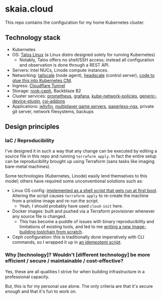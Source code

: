 # skaia.cloud

This repo contains the configuration for my home Kubernetes cluster.

## Technology stack

* Kubernetes
* OS: [Talos Linux][talos] (a Linux distro designed solely for running Kubernetes)
  * Notably, Talos offers no shell/SSH access; instead all configuration and observation is done through a REST API.
* Servers: Intel NUCs, Linode compute instances.
* Networking: [tailscale][] (node agent), [headscale][] (control server), [code to glue this into Kubernetes CNI][cni].
* Ingress: [Cloudflare Tunnel][cloudflare-tunnel]
* Storage: [rook-ceph][], Backblaze B2
* Cluster services: [prometheus][], [grafana][], [kube-network-policies][], [generic-device-plugin][], [csi-addons][]
* Applications: [jellyfin][], [multiplayer game servers][valheim], [paperless-ngx][], private git server, network filesystems, backups

## Design principles

### IaC / Reproducibility

I've designed it in such a way that any change can be executed by editing a source file in this repo and running `terraform apply`.
In fact the entire setup can be reproducibility brought up using Terraform (sans tasks like imaging bare-metal machines).

Some technologies (Kubernetes, Linode) easily lend themselves to this model; others have required some unconventional solutions such as:

* Linux OS config: [implemented as a shell script that gets run at first boot][becquerel-tf]. Altering the script causes `terraform apply` to re-create the machine from a pristine image and re-run the script.
  * Yeah, I should probably have used `cloud-init` here.
* Docker images: built and pushed via a Terraform provisioner whenever any source file is changed.
  * This has become a puddle of issues with binary reproducibility and limitations of existing tools, and led to me [writing a new image-building toolchain from scratch][stamp].
* Ceph configuration: this is traditionally done imperatively with CLI commands, so I wrapped it up in [an idempotent script][rook-ceph-imperative-config].

### Why [technology]? Wouldn't [different technology] be more efficient / secure / maintainable / cost-effective?

Yes, these are all qualities I strive for when building infrastructure in a professional capacity.

But, this is for my personal use alone. The only criteria are that it's secure _enough_ and that it's fun to work on.

[becquerel-tf]: ./00_becquerel/main.tf
[cloudflare-tunnel]: https://developers.cloudflare.com/cloudflare-one/connections/connect-networks/
[cni]: ./05_kube_essential/cni/crate
[csi-addons]: https://github.com/csi-addons/kubernetes-csi-addons
[generic-device-plugin]: https://github.com/squat/generic-device-plugin
[grafana]: https://grafana.com/
[headscale]: https://headscale.net/
[jellyfin]: https://jellyfin.org/
[kube-network-policies]: https://github.com/kubernetes-sigs/kube-network-policies
[paperless-ngx]: https://paperless-ngx.com/
[prometheus]: https://prometheus.io/
[rook-ceph]: https://rook.io/
[rook-ceph-imperative-config]: ./06_kube_services/rook_ceph/imperative_config_image/crate
[stamp]: https://github.com/kierdavis/stamp
[tailscale]: https://tailscale.com/
[talos]: https://www.talos.dev/
[valheim]: ./07_personal/valheim
